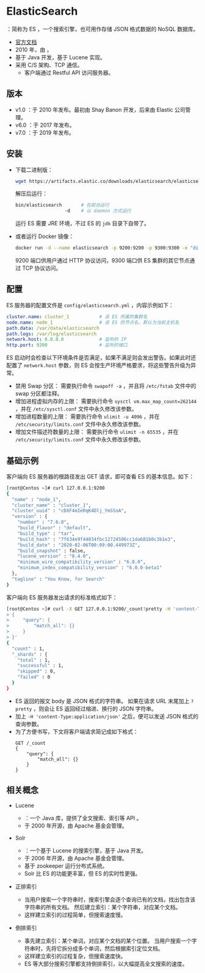 # ElasticSearch

：简称为 ES ，一个搜索引擎，也可用作存储 JSON 格式数据的 NoSQL 数据库。
- [官方文档](https://www.elastic.co/guide/en/elasticsearch/reference/7.6/index.html)
- 2010 年，由 ，
- 基于 Java 开发，基于 Lucene 实现。
- 采用 C/S 架构、TCP 通信。
  - 客户端通过 Restful API 访问服务器。

## 版本

- v1.0 ：于 2010 年发布。最初由 Shay Banon 开发，后来由 Elastic 公司管理。
- v6.0 ：于 2017 年发布。
- v7.0 ：于 2019 年发布。

## 安装

- 下载二进制版：
  ```sh
  wget https://artifacts.elastic.co/downloads/elasticsearch/elasticsearch-7.6.0-linux-x86_64.tar.gz
  ```
  解压后运行：
  ```sh
  bin/elasticsearch       # 在前台运行
                    -d    # 以 daemon 方式运行
  ```
  运行 ES 需要 JRE 环境，不过 ES 的 `jdk` 目录下自带了。

- 或者运行 Docker 镜像：
  ```sh
  docker run -d --name elasticsearch -p 9200:9200 -p 9300:9300 -e "discovery.type=single-node" elasticsearch:7.6.0
  ```
  9200 端口供用户通过 HTTP 协议访问，9300 端口供 ES 集群的其它节点通过 TCP 协议访问。

## 配置

ES 服务器的配置文件是 `config/elasticsearch.yml` ，内容示例如下：
```yml
cluster.name: cluster_1           # 该 ES 所属的集群名
node.name: node_1                 # 该 ES 的节点名，默认为当前主机名
path.data: /var/data/elasticsearch
path.logs: /var/log/elasticsearch
network.host: 0.0.0.0             # 监听的 IP
http.port: 9200                   # 监听的端口
```

ES 启动时会检查以下环境条件是否满足，如果不满足则会发出警告。如果此时还配置了 `network.host` 参数，则 ES 会按生产环境严格要求，将这些警告升级为异常。
- 禁用 Swap 分区：
  需要执行命令 `swapoff -a` ，并且将 `/etc/fstab` 文件中的 swap 分区都注释。
- 增加进程虚拟内存的上限：
  需要执行命令 `sysctl vm.max_map_count=262144` ，并在 `/etc/sysctl.conf` 文件中永久修改该参数。
- 增加进程数量的上限：
  需要执行命令 `ulimit -u 4096` ，并在 `/etc/security/limits.conf` 文件中永久修改该参数。
- 增加文件描述符数量的上限：
  需要执行命令 `ulimit -n 65535` ，并在 `/etc/security/limits.conf` 文件中永久修改该参数。


## 基础示例

客户端向 ES 服务器的根路径发出 GET 请求，即可查看 ES 的基本信息。如下：
```sh
[root@Centos ~]# curl 127.0.0.1:9200
{
  "name" : "node_1",
  "cluster_name" : "cluster_1",
  "cluster_uuid" : "cDXF4mIeRqK4Dlj_YmSSoA",
  "version" : {
    "number" : "7.6.0",
    "build_flavor" : "default",
    "build_type" : "tar",
    "build_hash" : "7f634e9f44834fbc12724506cc1da681b0c3b1e3",
    "build_date" : "2020-02-06T00:09:00.449973Z",
    "build_snapshot" : false,
    "lucene_version" : "8.4.0",
    "minimum_wire_compatibility_version" : "6.8.0",
    "minimum_index_compatibility_version" : "6.0.0-beta1"
  },
  "tagline" : "You Know, for Search"
}
```

客户端向 ES 服务器发出请求的标准格式如下：
```sh
[root@Centos ~]# curl -X GET 127.0.0.1:9200/_count?pretty -H 'content-Type:application/json' -d '
> {
>     "query": {
>         "match_all": {}
>     }
> }'
{
  "count" : 1,
  "_shards" : {
    "total" : 1,
    "successful" : 1,
    "skipped" : 0,
    "failed" : 0
  }
}
```
- ES 返回的报文 body 是 JSON 格式的字符串。
  如果在请求 URL 末尾加上 `?pretty` ，则会让 ES 返回经过缩进、换行的 JSON 字符串。
- 加上 `-H 'content-Type:application/json'` 之后，便可以发送 JSON 格式的查询参数。
- 为了方便书写，下文将客户端请求简记成如下格式：
    ```
    GET /_count
    {
        "query": {
            "match_all": {}
        }
    }
    ```

## 相关概念

- Lucene
  - ：一个 Java 库，提供了全文搜索、索引等 API 。
  - 于 2000 年开源，由 Apache 基金会管理。
- Solr
  - ：一个基于 Lucene 的搜索引擎，基于 Java 开发。
  - 于 2006 年开源，由 Apache 基金会管理。
  - 基于 zookeeper 运行分布式系统。
  - Solr 比 ES 的功能更丰富，但 ES 的实时性更强。

- 正排索引
  - 当用户搜索一个字符串时，搜索引擎会逐个查询已有的文档，找出包含该字符串的所有文档。
    然后建立索引：某个字符串，对应某个文档。
  - 这样建立索引的过程简单，但搜索速度慢。

- 倒排索引
  - 事先建立索引：某个单词，对应某个文档的某个位置。
    当用户搜索一个字符串时，先将它拆分成多个单词，然后根据索引定位文档。
  - 这样建立索引的过程复杂，但搜索速度快。
  - ES 等大部分搜索引擎都支持倒排索引，以大幅提高全文搜索的速度。

